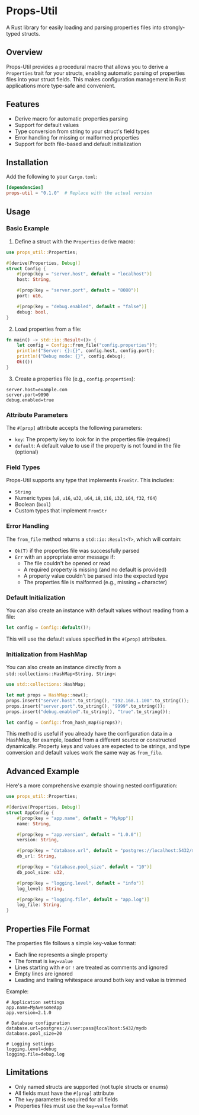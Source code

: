 # Props-Util

A Rust library for easily loading and parsing properties files into strongly-typed structs.

## Overview

Props-Util provides a procedural macro that allows you to derive a `Properties` trait for your structs, enabling automatic parsing of properties files into your struct fields. This makes configuration management in Rust applications more type-safe and convenient.

## Features

- Derive macro for automatic properties parsing
- Support for default values
- Type conversion from string to your struct's field types
- Error handling for missing or malformed properties
- Support for both file-based and default initialization

## Installation

Add the following to your `Cargo.toml`:

```toml
[dependencies]
props-util = "0.1.0"  # Replace with the actual version
```

## Usage

### Basic Example

1. Define a struct with the `Properties` derive macro:

```rust
use props_util::Properties;

#[derive(Properties, Debug)]
struct Config {
    #[prop(key = "server.host", default = "localhost")]
    host: String,

    #[prop(key = "server.port", default = "8080")]
    port: u16,

    #[prop(key = "debug.enabled", default = "false")]
    debug: bool,
}
```

2. Load properties from a file:

```rust
fn main() -> std::io::Result<()> {
    let config = Config::from_file("config.properties")?;
    println!("Server: {}:{}", config.host, config.port);
    println!("Debug mode: {}", config.debug);
    Ok(())
}
```

3. Create a properties file (e.g., `config.properties`):

```properties
server.host=example.com
server.port=9090
debug.enabled=true
```

### Attribute Parameters

The `#[prop]` attribute accepts the following parameters:

- `key`: The property key to look for in the properties file (required)
- `default`: A default value to use if the property is not found in the file (optional)

### Field Types

Props-Util supports any type that implements `FromStr`. This includes:

- `String`
- Numeric types (`u8`, `u16`, `u32`, `u64`, `i8`, `i16`, `i32`, `i64`, `f32`, `f64`)
- Boolean (`bool`)
- Custom types that implement `FromStr`

### Error Handling

The `from_file` method returns a `std::io::Result<T>`, which will contain:

- `Ok(T)` if the properties file was successfully parsed
- `Err` with an appropriate error message if:
  - The file couldn't be opened or read
  - A required property is missing (and no default is provided)
  - A property value couldn't be parsed into the expected type
  - The properties file is malformed (e.g., missing `=` character)

### Default Initialization

You can also create an instance with default values without reading from a file:

```rust
let config = Config::default()?;
```

This will use the default values specified in the `#[prop]` attributes.

### Initialization from HashMap

You can also create an instance directly from a `std::collections::HashMap<String, String>`:

```rust
use std::collections::HashMap;

let mut props = HashMap::new();
props.insert("server.host".to_string(), "192.168.1.100".to_string());
props.insert("server.port".to_string(), "9999".to_string());
props.insert("debug.enabled".to_string(), "true".to_string());

let config = Config::from_hash_map(&props)?;
```

This method is useful if you already have the configuration data in a HashMap, for example, loaded from a different source or constructed dynamically. Property keys and values are expected to be strings, and type conversion and default values work the same way as `from_file`.

## Advanced Example

Here's a more comprehensive example showing nested configuration:

```rust
use props_util::Properties;

#[derive(Properties, Debug)]
struct AppConfig {
    #[prop(key = "app.name", default = "MyApp")]
    name: String,

    #[prop(key = "app.version", default = "1.0.0")]
    version: String,

    #[prop(key = "database.url", default = "postgres://localhost:5432/mydb")]
    db_url: String,

    #[prop(key = "database.pool_size", default = "10")]
    db_pool_size: u32,

    #[prop(key = "logging.level", default = "info")]
    log_level: String,

    #[prop(key = "logging.file", default = "app.log")]
    log_file: String,
}
```

## Properties File Format

The properties file follows a simple key-value format:

- Each line represents a single property
- The format is `key=value`
- Lines starting with `#` or `!` are treated as comments and ignored
- Empty lines are ignored
- Leading and trailing whitespace around both key and value is trimmed

Example:

```properties
# Application settings
app.name=MyAwesomeApp
app.version=2.1.0

# Database configuration
database.url=postgres://user:pass@localhost:5432/mydb
database.pool_size=20

# Logging settings
logging.level=debug
logging.file=debug.log
```

## Limitations

- Only named structs are supported (not tuple structs or enums)
- All fields must have the `#[prop]` attribute
- The `key` parameter is required for all fields
- Properties files must use the `key=value` format

